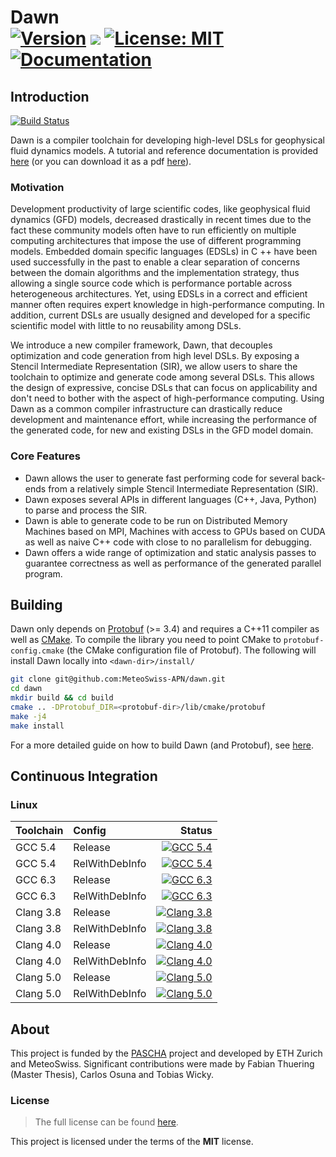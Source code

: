 Dawn <br/> <a target="_blank" href="http://semver.org">![Version][Version.Badge]</a> <a href='http://jenkins-mch.cscs.ch/view/PASCHA/job/dawn/'><img src='http://jenkins-mch.cscs.ch/view/PASCHA/job/dawn/badge/icon'></a> <a target="_blank" href="https://opensource.org/licenses/MIT">![License: MIT][MIT.License]</a> <a target="_blank" href="https://MeteoSwiss-APN.github.io/dawn">![Documentation][Documentation.Badge]</a>
====

## Introduction

[![Build Status](http://jenkins-mch.cscs.ch/view/PASCHA/job/clang-gridtools/badge/icon)](http://jenkins-mch.cscs.ch/view/PASCHA/job/clang-gridtools/)

Dawn is a compiler toolchain for developing high-level DSLs for geophysical fluid dynamics models. A tutorial and reference documentation is provided [here](https://MeteoSwiss-APN.github.io/dawn) (or you can download it as a pdf [here](https://github.com/MeteoSwiss-APN/dawn/raw/gh-pages/dawn.pdf)).

### Motivation

Development productivity of large scientific codes, like geophysical fluid dynamics (GFD) models, decreased drastically in recent times due to the fact these community models often have to run efficiently on multiple computing architectures that impose the use of different programming models.
Embedded domain specific languages (EDSLs) in C ++ have been used successfully in the past to enable a clear separation of concerns between the domain algorithms and the implementation strategy, thus allowing a single source code which is performance portable across heterogeneous architectures.
Yet, using EDSLs in a correct and efficient manner often requires expert knowledge in high-performance computing.
In addition, current DSLs are usually designed and developed for a specific scientific model with little to no reusability among DSLs.

We introduce a new compiler framework, Dawn, that decouples optimization and code generation from high level DSLs.
By exposing a Stencil Intermediate Representation (SIR), we allow users to share the toolchain to optimize and generate code among several DSLs.
This allows the design of expressive, concise DSLs that can focus on applicability and don't need to bother with the aspect of high-performance computing.
Using Dawn as a common compiler infrastructure can drastically reduce development and maintenance effort, while increasing the performance of the generated code, for new and existing DSLs in the GFD model domain.

### Core Features

* Dawn allows the user to generate fast performing code for several back-ends from a relatively simple Stencil Intermediate Representation (SIR).
* Dawn exposes several APIs in different languages (C++, Java, Python) to parse and process the SIR. 
* Dawn is able to generate code to be run on Distributed Memory Machines based on MPI, Machines with access to GPUs based on CUDA as well as naive C++ code with close to no parallelism for debugging.
* Dawn offers a wide range of optimization and static analysis passes to guarantee correctness as well as performance of the generated parallel program.

## Building

Dawn only depends on [Protobuf](https://developers.google.com/protocol-buffers/) (>= 3.4) and requires a C++11 compiler as well as [CMake](https://cmake.org/). To compile the library you need to point CMake to `protobuf-config.cmake` (the CMake configuration file of Protobuf). The following will install Dawn locally into `<dawn-dir>/install/` 

```bash
git clone git@github.com:MeteoSwiss-APN/dawn.git
cd dawn
mkdir build && cd build
cmake .. -DProtobuf_DIR=<protobuf-dir>/lib/cmake/protobuf
make -j4
make install
```

For a more detailed guide on how to build Dawn (and Protobuf), see [here](https://MeteoSwiss-APN.github.io/dawn/basics.html).

## Continuous Integration

### Linux
|  Toolchain   | Config         |                                                     Status                                                   |
|:-------------|:---------------|-------------------------------------------------------------------------------------------------------------:|
| GCC 5.4      | Release        |  <a target="_blank" href="https://travis-ci.org/MeteoSwiss-APN/dawn">![GCC 5.4][GCC_54_Release.Badge]</a>          |
| GCC 5.4      | RelWithDebInfo |  <a target="_blank" href="https://travis-ci.org/MeteoSwiss-APN/dawn">![GCC 5.4][GCC_54_RelWithDebInfo.Badge]</a>   |
| GCC 6.3      | Release        |  <a target="_blank" href="https://travis-ci.org/MeteoSwiss-APN/dawn">![GCC 6.3][GCC_63_Release.Badge]</a>          |
| GCC 6.3      | RelWithDebInfo |  <a target="_blank" href="https://travis-ci.org/MeteoSwiss-APN/dawn">![GCC 6.3][GCC_63_RelWithDebInfo.Badge]</a>   |
| Clang 3.8    | Release        |  <a target="_blank" href="https://travis-ci.org/MeteoSwiss-APN/dawn">![Clang 3.8][Clang_38_Release.Badge]</a>        |
| Clang 3.8    | RelWithDebInfo |  <a target="_blank" href="https://travis-ci.org/MeteoSwiss-APN/dawn">![Clang 3.8][Clang_38_RelWithDebInfo.Badge]</a> |
| Clang 4.0    | Release        |  <a target="_blank" href="https://travis-ci.org/MeteoSwiss-APN/dawn">![Clang 4.0][Clang_40_Release.Badge]</a>        |
| Clang 4.0    | RelWithDebInfo |  <a target="_blank" href="https://travis-ci.org/MeteoSwiss-APN/dawn">![Clang 4.0][Clang_40_RelWithDebInfo.Badge]</a> |
| Clang 5.0    | Release        |  <a target="_blank" href="https://travis-ci.org/MeteoSwiss-APN/dawn">![Clang 5.0][Clang_50_Release.Badge]</a>        |
| Clang 5.0    | RelWithDebInfo |  <a target="_blank" href="https://travis-ci.org/MeteoSwiss-APN/dawn">![Clang 5.0][Clang_50_RelWithDebInfo.Badge]</a> |

## About

This project is funded by the [PASCHA](http://www.pasc-ch.org/projects/2017-2020/pascha) project and developed by ETH Zurich and MeteoSwiss.
Significant contributions were made by Fabian Thuering (Master Thesis), Carlos Osuna and Tobias Wicky. 

### License

> The full license can be found [here](https://opensource.org/licenses/MIT).

This project is licensed under the terms of the **MIT** license.

<!-- Links -->
[TravisCI]: https://travis-ci.org/MeteoSwiss-APN/dawn
[TravisCI.Badge]: https://travis-ci.org/MeteoSwiss-APN/dawn.svg?branch=master
[Documentation.Badge]: https://img.shields.io/badge/documentation-link-blue.svg
[MIT.License]: https://img.shields.io/badge/License-MIT-blue.svg
[Version.Badge]: https://badge.fury.io/gh/MeteoSwiss-APN%2Fdawn.svg
[GCC_54_Release.Badge]: https://travis-matrix-badges.herokuapp.com/repos/MeteoSwiss-APN/dawn/branches/master/3
[GCC_54_RelWithDebInfo.Badge]: https://travis-matrix-badges.herokuapp.com/repos/MeteoSwiss-APN/dawn/branches/master/4
[GCC_63_Release.Badge]: https://travis-matrix-badges.herokuapp.com/repos/MeteoSwiss-APN/dawn/branches/master/5
[GCC_63_RelWithDebInfo.Badge]: https://travis-matrix-badges.herokuapp.com/repos/MeteoSwiss-APN/dawn/branches/master/6
[Clang_38_Release.Badge]: https://travis-matrix-badges.herokuapp.com/repos/MeteoSwiss-APN/dawn/branches/master/7
[Clang_38_RelWithDebInfo.Badge]: https://travis-matrix-badges.herokuapp.com/repos/MeteoSwiss-APN/dawn/branches/master/8
[Clang_40_Release.Badge]: https://travis-matrix-badges.herokuapp.com/repos/MeteoSwiss-APN/dawn/branches/master/9
[Clang_40_RelWithDebInfo.Badge]: https://travis-matrix-badges.herokuapp.com/repos/MeteoSwiss-APN/dawn/branches/master/10
[Clang_50_Release.Badge]: https://travis-matrix-badges.herokuapp.com/repos/MeteoSwiss-APN/dawn/branches/master/11
[Clang_50_RelWithDebInfo.Badge]: https://travis-matrix-badges.herokuapp.com/repos/MeteoSwiss-APN/dawn/branches/master/12

